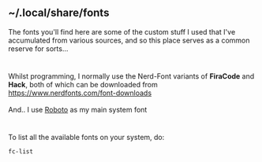 ## ~/.local/share/fonts

The fonts you'll find here are some of the custom stuff I used that I've accumulated from various sources, and so this place serves as a common reserve for sorts...
#
Whilst programming, I normally use the Nerd-Font variants of **FiraCode** and **Hack**, both of which can be downloaded from https://www.nerdfonts.com/font-downloads</br></br>
And.. I use [Roboto](https://fonts.google.com/specimen/Roboto) as my main system font
#
To list all the available fonts on your system, do:
```sh
fc-list
```
